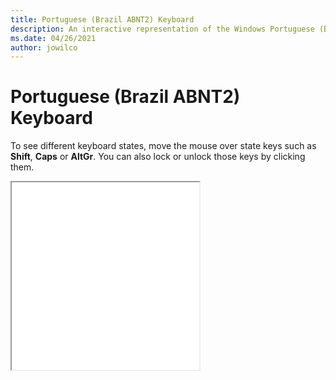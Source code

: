 ```yaml
---
title: Portuguese (Brazil ABNT2) Keyboard
description: An interactive representation of the Windows Portuguese (Brazil ABNT2)Keyboard. To see different keyboard states, click or move the mouse over the state keys.
ms.date: 04/26/2021
author: jowilco
---
```


# Portuguese (Brazil ABNT2) Keyboard

To see different keyboard states, move the mouse over state keys such as **Shift**, **Caps** or **AltGr**. You can also lock or unlock those keys by clicking them.

<iframe src="kbdbr_2.html" height="300"></iframe>
